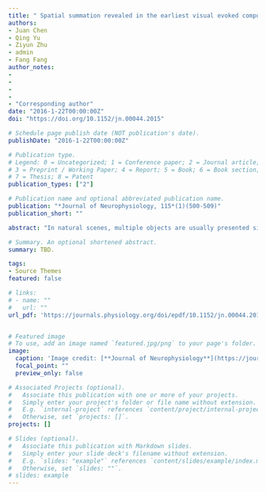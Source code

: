 ```yaml
---
title: " Spatial summation revealed in the earliest visual evoked component C1 and the effect of attention on its linearity"
authors:
- Juan Chen
- Qing Yu
- Ziyun Zhu
- admin
- Fang Fang
author_notes:
- 
- 
-
-
- "Corresponding author" 
date: "2016-1-22T00:00:00Z"
doi: "https://doi.org/10.1152/jn.00044.2015"

# Schedule page publish date (NOT publication's date).
publishDate: "2016-1-22T00:00:00Z"

# Publication type.
# Legend: 0 = Uncategorized; 1 = Conference paper; 2 = Journal article;
# 3 = Preprint / Working Paper; 4 = Report; 5 = Book; 6 = Book section;
# 7 = Thesis; 8 = Patent
publication_types: ["2"]

# Publication name and optional abbreviated publication name.
publication: "*Journal of Neurophysiology, 115*(1)(500-509)"
publication_short: ""

abstract: "In natural scenes, multiple objects are usually presented simultaneously. How do specific areas of the brain respond to multiple objects based on their responses to each individual object? Previous functional magnetic resonance imaging (fMRI) studies have shown that the activity induced by a multiobject stimulus in the primary visual cortex (V1) can be predicted by the linear or nonlinear sum of the activities induced by its component objects. However, there has been little evidence from electroencephelogram (EEG) studies so far. Here we explored how V1 responded to multiple objects by comparing the EEG signals evoked by a three-grating stimulus with those evoked by its two components (the central grating and 2 flanking gratings). We focused on the earliest visual component C1 (onset latency of ∼50 ms) because it has been shown to reflect the feedforward responses of neurons in V1. We found that when the stimulus was unattended, the amplitude of the C1 evoked by the three-grating stimulus roughly equaled the sum of the amplitudes of the C1s evoked by its two components, regardless of the distances between these gratings. When the stimulus was attended, this linear spatial summation existed only when the three gratings were far apart from each other. When the three gratings were close to each other, the spatial summation became compressed. These results suggest that the earliest visual responses in V1 follow a linear summation rule when attention is not involved and that attention can affect the earliest interactions between multiple objects."

# Summary. An optional shortened abstract.
summary: TBD.

tags:
- Source Themes
featured: false

# links:
# - name: ""
#   url: ""
url_pdf: 'https://journals.physiology.org/doi/epdf/10.1152/jn.00044.2015'


# Featured image
# To use, add an image named `featured.jpg/png` to your page's folder. 
image:
  caption: 'Image credit: [**Journal of Neurophysiology**](https://journals.physiology.org/doi/full/10.1152/jn.00044.2015)'
  focal_point: ""
  preview_only: false

# Associated Projects (optional).
#   Associate this publication with one or more of your projects.
#   Simply enter your project's folder or file name without extension.
#   E.g. `internal-project` references `content/project/internal-project/index.md`.
#   Otherwise, set `projects: []`.
projects: []

# Slides (optional).
#   Associate this publication with Markdown slides.
#   Simply enter your slide deck's filename without extension.
#   E.g. `slides: "example"` references `content/slides/example/index.md`.
#   Otherwise, set `slides: ""`.
# slides: example
---
```


